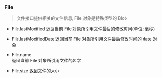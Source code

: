 ### File

> 文件接口提供相关的文件信息, File 对象是特殊类型的 Blob

- File.lastModified
  返回当前 File 对象所引用文件最后的修改时间(单位: 毫秒)

- File.lastModifiedDate
  返回当前 File 对象所引用文件最后修改时间的 date 对象

- File.name  
  返回当前 File 对象所引用文件的名字

- File.size
  返回文件的大小

